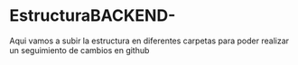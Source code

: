 # EstructuraBACKEND-
Aqui vamos a subir la estructura en diferentes carpetas para poder realizar un seguimiento de cambios en github
